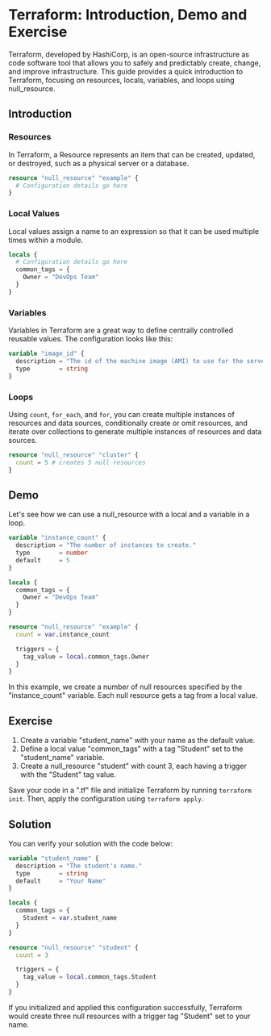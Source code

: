 
# Terraform: Introduction, Demo and Exercise

Terraform, developed by HashiCorp, is an open-source infrastructure as code software tool that allows you to safely and predictably create, change, and improve infrastructure. This guide provides a quick introduction to Terraform, focusing on resources, locals, variables, and loops using null_resource.

## Introduction

### Resources

In Terraform, a Resource represents an item that can be created, updated, or destroyed, such as a physical server or a database. 

```terraform
resource "null_resource" "example" {
  # Configuration details go here
}
```

### Local Values

Local values assign a name to an expression so that it can be used multiple times within a module. 

```terraform
locals {
  # Configuration details go here
  common_tags = {
    Owner = "DevOps Team"
  }
}
```

### Variables

Variables in Terraform are a great way to define centrally controlled reusable values. The configuration looks like this:


```terraform
variable "image_id" {
  description = "The id of the machine image (AMI) to use for the server."
  type        = string
}
```

### Loops

Using `count`, `for_each`, and `for`, you can create multiple instances of resources and data sources, conditionally create or omit resources, and iterate over collections to generate multiple instances of resources and data sources.

```terraform
resource "null_resource" "cluster" {
  count = 5 # creates 5 null resources
}
```

## Demo

Let's see how we can use a null_resource with a local and a variable in a loop.

```terraform
variable "instance_count" {
  description = "The number of instances to create."
  type        = number
  default     = 5
}

locals {
  common_tags = {
    Owner = "DevOps Team"
  }
}

resource "null_resource" "example" {
  count = var.instance_count

  triggers = {
    tag_value = local.common_tags.Owner
  }
}
```

In this example, we create a number of null resources specified by the "instance_count" variable. Each null resource gets a tag from a local value.

## Exercise

1. Create a variable "student_name" with your name as the default value.
2. Define a local value "common_tags" with a tag "Student" set to the "student_name" variable.
3. Create a null_resource "student" with count 3, each having a trigger with the "Student" tag value.

Save your code in a ".tf" file and initialize Terraform by running `terraform init`. Then, apply the configuration using `terraform apply`.

## Solution

You can verify your solution with the code below:

```terraform
variable "student_name" {
  description = "The student's name."
  type        = string
  default     = "Your Name"
}

locals {
  common_tags = {
    Student = var.student_name
  }
}

resource "null_resource" "student" {
  count = 3

  triggers = {
    tag_value = local.common_tags.Student
  }
}
```

If you initialized and applied this configuration successfully, Terraform would create three null resources with a trigger tag "Student" set to your name.
